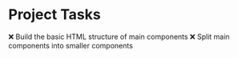 # Project Tasks

❌ Build the basic HTML structure of main components
❌ Split main components into smaller components
